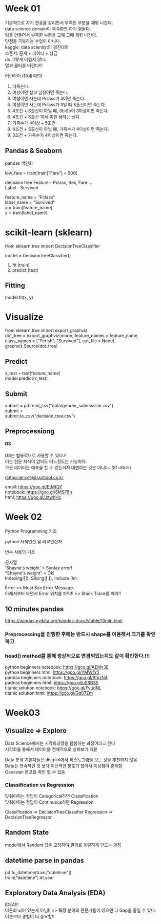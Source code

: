 #
# Week 01
기본적으로 자기 전공을 살리면서 부족한 부분을 채워 나간다.<br>
data science domain이 부족하면 하기 힘들다.<br>
팀을 만들어서 부족한 부분을 그떄 그떄 채워 나간다.<br>
단점을 극복하는 수업이 아니다.<br>
kaggle: data scientist의 경진대회<br>
스폰서: 문제 + 데이터 + 상금<br>
ds 그렇게 어렵지 않다.<br>
열과 필터를 버린다!!!<br>

어린아이 (18세 미만)

1. 다죽는다.
2. 여성이면 살고 남성이면 죽는다.
3. 여성이면 사는데 Pclass가 3이면 죽는다.
4. 여성이면 사는데 Pclass가 3일 떄 S출신이면 죽는다.
5. 4조건 + S출신이 아닐 떄, SbiSp이 3이상이면 죽는다.
6. 4조건 + S출신 10세 미만 남자는 산다.
7. 가족수가 4이상 + 5조건
7. 4조건 + S출신이 아닐 떄, 가족수가 4이상이면 죽는다.
9. 3조건 + 가족수가 4이상이면 죽는다.


## Pandas & Seaborn
pandas 색인화

low_fare = train[train["Fare"] < 500]

decisiion tree
Feature - Pclass, Sex, Fare ... <br>
Label - Survived

feature_name = "Pclass"<br>
label_name = "Survived"<br>
x = train[feature_name]<br>
y = train[label_name]<br>

# scikit-learn (sklearn)
from sklearn.tree import DecisionTreeClassifier

model = DecisionTreeClassifier()<br>
1) fit (train)
2) predict (test)

## Fitting
model.fit(x, y)

# Visualize

from sklearn.tree import export_graphviz<br>
dot_tree = export_graphviz(mode, feature_names = feature_name, class_names = ["Perish", "Survived"], out_file = None)<br>
graphviz.Source(dot_tree)

## Predict
x_test = test[feature_name]<br>
model.predict(x_test)

## Submit
submit = pd.read_csv("data/gender_submission.csv")<br>
submit = <br>
submit.to_csv("decision_tree.csv")<br>

## Preprocessiong

#### DS
DS는 범용적으로 사용할 수 있다.!!<br>
이는 전문 지식이 없어도 어느정도는 가능하다.<br>
모든 데이터는 예측을 할 수 있는거지 대변하는 것은 아니다. (81~85%)

datascience@dsschool.co.kr

email: https://goo.gl/EtMfQY<br>
notebook: https://goo.gl/6MS78n<br>
html: https://goo.gl/JzwhHc<br>

#
# Week 02
Python Programming 기초

python 사칙연산 및 비교연산자

변수 사용의 기초

문자열<br>
'Shayne's weight' > Syntax error!<br>
"Shayne's weight" > Ok!<br>
Indexing([]), Slicing([:]), Include (in)<br>

Error >> Must See Error Message. <br>
아래서부터 보면서 Error 위치를 파악!! >> Stack Trace를 봐라!!


## 10 minutes pandas

https://pandas.pydata.org/pandas-docs/stable/10min.html

### Preprocessing을 진행한 후에는 반드시 shape를 이용해서 크기를 확인하고
### head() method를 통해 정상적으로 변경되었는지도 같이 확인한다.!!!

python beginners notebook: https://goo.gl/AEMv3E<br>
python beginners html: https://goo.gl/YMWfY2<br>
pandas beginners notebook: https://goo.gl/9fqzN4<br>
padnas beginners html: https://goo.gl/uS8B3S<br>
titanic solution notebook: https://goo.gl/FyuqNL<br>
titanic solution html: https://goo.gl/Gq87Zm<br>


#
# Week03

## Visualize => Explore
Data Science에서는 시각화과정을 탐험하는 과정이라고 한다<br>
시각화를 통해서 데이터를 전체적으로 살펴보기 때문

Data 분석 기본자들은 distplot에서 히스토그램을 보는 것을 추천하지 않음<br>
Data는 연속적인 것 보다 이산적인 분포가 많아서 이상점이 존재함<br>
Gaussian 분포를 확인 할 수 있음



### Classification vs Regression
맞춰야하는 정답이 Categorical하면 Classification<br>
맞춰야하는 정답이 Continuous하면 Regression

Classification => DecisionTreeClassifier
Regression => DecisionTreeRegressor

## Random State
model에서 Random 값을 고정하여 결과를 동일하게 만드는 과정

## datetime parse in pandas

pd.to_datetime(train["datetime"]) <br>
train["datetime"].dt.year


## Exploratory Data Analysis (EDA)
IDEA!!! <br>
이론화 되어 있는게 아님!! => 특정 분야의 전문가들이 있으면 그 Gap을 줄일 수 있다.<br>
이론보다 경험이 더 중요함!!